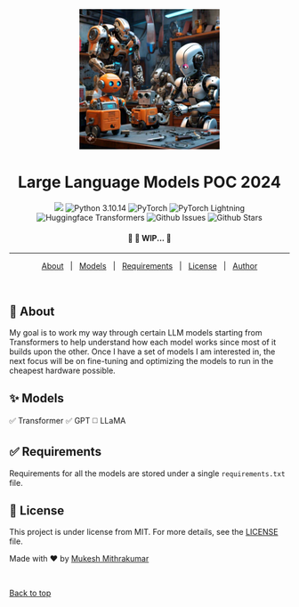 <div align="center" id="top"> 
	<img src="./images/llm_poc_2024_banner.jpeg" alt="llm_poc_2024_banner"  width="50%" height="25%"/>
</div>

<h1 align="center">Large Language Models POC 2024</h1>

<p align="center">
	<img src="https://img.shields.io/github/last-commit/mukeshmithrakumar/LLM-POC-2024"/>
	<img alt="Python 3.10.14" src="https://img.shields.io/badge/Python-3.10.14-black.svg?logo=python&labelColor=blue&logoColor=white">
	<img alt="PyTorch" src="https://img.shields.io/badge/PyTorch-2.3.0+cu121-black?logo=pytorch&labelColor=EE4C2C&logoColor=white">
	<img alt="PyTorch Lightning" src="https://img.shields.io/badge/PyTorch_Lightning-2.2.3-black?labelColor=792ee5">
	<img alt="Huggingface Transformers" src="https://img.shields.io/badge/Transformers-4.40.1-black?labelColor=eeba30">
	<img alt="Github Issues" src="https://img.shields.io/github/issues/mukeshmithrakumar/LLM-POC-2024" />
	<img alt="Github Stars" src="https://img.shields.io/github/stars/mukeshmithrakumar/LLM-POC-2024?style=flatlogo" />
</p> 


<!-- Status -->
<h4 align="center"> 
	🚧 🚀 WIP...  🚧
</h4> 

<hr>

<p align="center">
	<a href="#dart-about">About</a> &#xa0; | &#xa0; 
	<a href="#sparkles-models">Models</a> &#xa0; | &#xa0;
	<a href="#white_check_mark-requirements">Requirements</a> &#xa0; | &#xa0;
	<a href="#memo-license">License</a> &#xa0; | &#xa0;
	<a href="https://github.com/mukeshmithrakumar" target="_blank">Author</a>
</p>

<br>

## :dart: About

My goal is to work my way through certain LLM models starting from Transformers to help understand how each model works since most of it builds upon the other. Once I have a set of models I am interested in, the next focus will be on fine-tuning and optimizing the models to run in the cheapest hardware possible.

## :sparkles: Models

:white_check_mark: Transformer
:white_check_mark: GPT
:white_medium_square: LLaMA

## :white_check_mark: Requirements

Requirements for all the models are stored under a single `requirements.txt` file.


## :memo: License

This project is under license from MIT. For more details, see the [LICENSE](LICENSE.md) file.


Made with :heart: by <a href="https://github.com/mukeshmithrakumar" target="_blank">Mukesh Mithrakumar</a>

&#xa0;

<a href="#top">Back to top</a>
